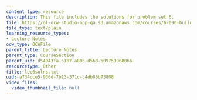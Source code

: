 ```yaml
---
content_type: resource
description: This file includes the solutions for problem set 6.
file: https://ol-ocw-studio-app-qa.s3.amazonaws.com/courses/6-090-building-programming-experience-a-lead-in-to-6-001-january-iap-2005/a734cce5936d7b23371cc4db86b73808_lec6solns.txt
file_type: text/plain
learning_resource_types:
- Lecture Notes
ocw_type: OCWFile
parent_title: Lecture Notes
parent_type: CourseSection
parent_uid: d54943fa-5187-a805-d568-509751968066
resourcetype: Other
title: lec6solns.txt
uid: a734cce5-936d-7b23-371c-c4db86b73808
video_files:
  video_thumbnail_file: null
---
```

